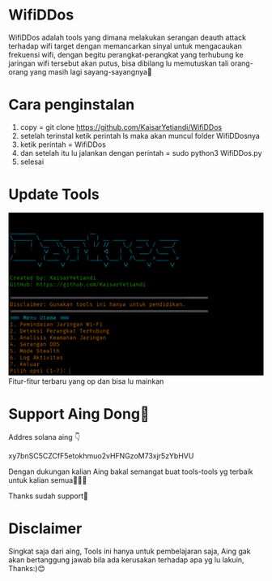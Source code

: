 # WifiDDos
WifiDDos adalah tools yang dimana melakukan serangan deauth attack terhadap wifi target dengan memancarkan sinyal untuk mengacaukan frekuensi wifi, dengan begitu perangkat-perangkat yang terhubung ke jaringan wifi tersebut akan putus, bisa dibilang lu memutuskan tali orang-orang yang masih lagi sayang-sayangnya👀

# Cara penginstalan
1. copy = git clone https://github.com/KaisarYetiandi/WifiDDos
3. setelah terinstal ketik perintah ls maka akan muncul folder WifiDDosnya
4. ketik perintah = WifiDDos
5. dan setelah itu lu jalankan dengan perintah = sudo python3 WifiDDos.py
6. selesai

# Update Tools
![alt text](https://github.com/KaisarYetiandi/WifiDDos/blob/main/UpdateWifiDDos.png?raw=true) 
Fitur-fitur terbaru yang op dan bisa lu mainkan

# Support Aing Dong🥺
Addres solana aing 👇

xy7bnSC5CZCfF5etokhmuo2vHFNGzoM73xjr5zYbHVU 

Dengan dukungan kalian Aing bakal semangat buat tools-tools yg terbaik untuk kalian semua🧑🏻‍💻

Thanks sudah support🥰

# Disclaimer
Singkat saja dari aing, Tools ini hanya untuk pembelajaran saja, Aing gak akan bertanggung jawab bila ada kerusakan terhadap apa yg lu lakuin,
Thanks:)😊
